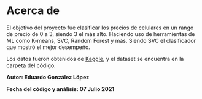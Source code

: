 # Acerca de

El objetivo del proyecto fue clasificar los precios de celulares en un rango de precio de 0 a 3, siendo 3 el más alto. Haciendo uso de herramientas de ML como K-means, SVC, Random Forest y más. Siendo SVC el clasificador que mostró el mejor desempeño.

Los datos fueron obtenidos de [Kaggle](https://www.kaggle.com/iabhishekofficial/mobile-price-classification), y el dataset se encuentra en la carpeta del código.

**Autor: Eduardo González López**

**Fecha del código y análisis: 07 Julio 2021**
